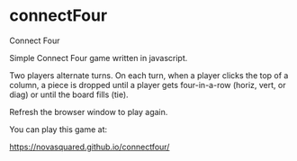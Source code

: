 # connectFour
Connect Four

Simple Connect Four game written in javascript.

Two players alternate turns. On each turn, when a player clicks the top 
of a column, a piece is dropped until a player gets four-in-a-row (horiz, 
vert, or diag) or until the board fills (tie).

Refresh the browser window to play again.

You can play this game at:

https://novasquared.github.io/connectfour/
